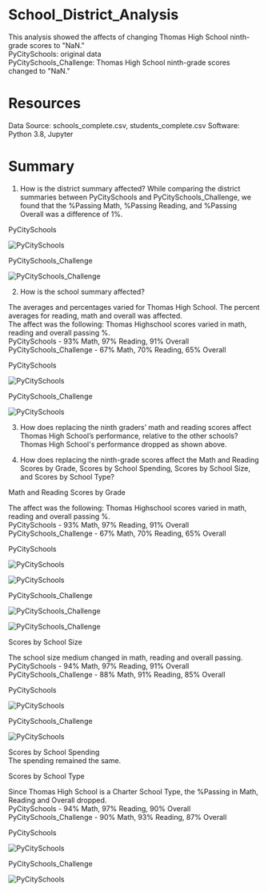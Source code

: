 # School_District_Analysis


This analysis showed the affects of changing Thomas High School ninth-grade scores to "NaN."<br />
PyCitySchools: original data<br />
PyCitySchools_Challenge: Thomas High School ninth-grade scores changed to "NaN."<br />

# Resources

Data Source: schools_complete.csv, students_complete.csv Software: Python 3.8, Jupyter

# Summary

1. How is the district summary affected?
While comparing the district summaries between PyCitySchools and PyCitySchools_Challenge, we found that the %Passing Math, %Passing Reading, and %Passing Overall was a difference of 1%.

PyCitySchools

![PyCitySchools](https://github.com/Samira786/School_District_Analysis/blob/master/images/DistrictSummary%20-%20PyCitySchools.png)

PyCitySchools_Challenge

![PyCitySchools_Challenge](https://github.com/Samira786/School_District_Analysis/blob/master/images/DistrictSummary%20-%20PyCitySchools_Challenge.png)

2. How is the school summary affected?

The averages and percentages varied for Thomas High School. The percent averages for reading, math and overall was affected.<br />
The affect was the following: Thomas Highschool scores varied in math, reading and overall passing %. <br />
PyCitySchools - 93% Math, 97% Reading, 91% Overall<br />
PyCitySchools_Challenge - 67% Math, 70% Reading, 65% Overall<br />

PyCitySchools

![PyCitySchools](https://github.com/Samira786/School_District_Analysis/blob/master/images/Original%20School%20Summary.png)

PyCitySchools_Challenge

![PyCitySchools](https://github.com/Samira786/School_District_Analysis/blob/master/images/Changed%20School%20Summary.png)

3. How does replacing the ninth graders’ math and reading scores affect Thomas High School’s performance, relative to the other schools?
Thomas High School's performance dropped as shown above.

4. How does replacing the ninth-grade scores affect the Math and Reading Scores by Grade, Scores by School Spending, Scores by School Size, and Scores by School Type? 

Math and Reading Scores by Grade

The affect was the following: Thomas Highschool scores varied in math, reading and overall passing %.<br />
PyCitySchools - 93% Math, 97% Reading, 91% Overall<br />
PyCitySchools_Challenge - 67% Math, 70% Reading, 65% Overall<br />

PyCitySchools

![PyCitySchools](https://github.com/Samira786/School_District_Analysis/blob/master/images/Math%20%26%20reading%20scores_before.png)

![PyCitySchools](https://github.com/Samira786/School_District_Analysis/blob/master/images/Overall%20passing%25_before.png)

PyCitySchools_Challenge

![PyCitySchools_Challenge](https://github.com/Samira786/School_District_Analysis/blob/master/images/Math%20%26%20reading%20scores_challenge.png)

![PyCitySchools_Challenge](https://github.com/Samira786/School_District_Analysis/blob/master/images/Overall%20passing%25_challenge.png)

Scores by School Size

The school size medium changed in math, reading and overall passing.<br />
PyCitySchools - 94% Math, 97% Reading, 91% Overall<br />
PyCitySchools_Challenge - 88% Math, 91% Reading, 85% Overall<br />

PyCitySchools

![PyCitySchools](https://github.com/Samira786/School_District_Analysis/blob/master/images/size%20summary_before.png)

PyCitySchools_Challenge

![PyCitySchools](https://github.com/Samira786/School_District_Analysis/blob/master/images/size%20summary%20challenge.png)

Scores by School Spending <br />
The spending remained the same.

Scores by School Type

Since Thomas High School is a Charter School Type, the %Passing in Math, Reading and Overall dropped.<br />
PyCitySchools - 94% Math, 97% Reading, 90% Overall<br />
PyCitySchools_Challenge - 90% Math, 93% Reading, 87% Overall <br />

PyCitySchools

![PyCitySchools](https://github.com/Samira786/School_District_Analysis/blob/master/images/SchoolTypeOriginal.png)

PyCitySchools_Challenge

![PyCitySchools](https://github.com/Samira786/School_District_Analysis/blob/master/images/SchoolTypeChanged.png)
